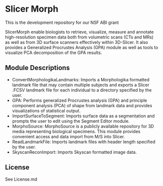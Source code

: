 # Slicer Morph
This is the development repository for our NSF ABI grant

SlicerMorph enable biologists to retrieve, visualize, measure and annotate high-resolution specimen data both from volumetric scans (CTs and MRs) as well as from 3D surface scanners effectively within 3D-Slicer. It also provides a Generalized Procrustes Analysis (GPA) module as well as tools to visualize PCA decomposition of the GPA results.

## Module Descriptions
- ConvertMorphologikaLandmarks: Imports a Morphologika formatted landmark file that may contain multiple subjects and exports a Slicer .FCSV landmark file for each individual to a directory specified by the user.
- GPA: Performs generalized Procrustes analysis (GPA) and principle component analysis (PCA) of shape from landmark data and provides visualizations of statistical output.
- ImportSurfaceToSegment: Imports surface data as a segmentation and prompts the user to edit using the Segment Editor module.
- MorphoSource: MorphoSource is a publicly available repository for 3D media representing biological specimens. This module provides convenient access and data import from M/S into Slicer.
- ReadLandmarkFile: Imports landmark files with header length specified by the user.
- SkyscanReconImport: Imports Skyscan formatted image data.

## License
See License.md
